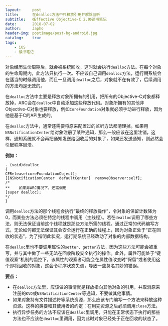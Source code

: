 ```yaml
---
layout:     post
title:      在dealloc方法中只释放引用并解除监听
subtitle:   《Effective Objective-C 2.0》读书笔记
date:       2018-07-02
author:     Japho
header-img: postimage/post-bg-android.jpg
catalog:    true
tags:
    - iOS
    - 读书笔记
---
```


对象经历生命周期后，就会被系统回收，这时就会执行`dealloc`方法。在每个对象的生命周期内，此方法只执行一次。不应该自己调用`dealloc`方法，运行期系统会在适当的时候调用他，而且一旦调用`dealloc`之后，对象就不在有效了，后续调用的方法均是无效的。

在`dealloc`方法中主要是释放对象所拥有的引用，把所有的Objective-C对象都释放掉，ARC会在`dealloc`中自动添加这些释放代码。对象所拥有的其他非Objective-C对象也要释放，例如`CoreFoundation`对象就必须手动进行释放，因为他是基于C的API生成的。

在`dealloc`方法中，通常还需要将原来配置过的监听方法都清理掉。如果用`NSNotificationCenter`给对象注册了某种通知，那么一般应该在这里注销，这样，通知系统就不会再把通知发送给回收后的对象了，如果还发送通知，则必然会引起程序崩溃。

**例如：**

```
- (void)dealloc
{
CFRelease(coreFoundationObject);
[[NSNotificationCenter  defaultCenter]  removeObserver:self];
/*
**    如果非ARC情况下，还需调用
[super dealloc];
*/
}
```

调用`dealloc`方法的那个线程会执行“最终的释放操作”，令对象的保留计数降为0，而某些方法必须在特定的线程中调用（主线程）。若在`dealloc`调用了哪些方法，则无法保证当前这个线程就是那些方法所需的线程。通过正常的代码编写方式，无论如何都无法保证其会安全运行在正确的线程上，因为对象正处于“正在回收的状态”，为了指明此状况，运行期系统已经改动了对象的内部数据结构。

在`dealloc`里也不要调用属性的`setter`、`getter`方法，因为这些方法可能会被重写，并与其中做了一些无法在回收阶段安全执行的操作。此外，属性可能处于“键值观察”机制的监控下，该属性的观察者可能会在属性值改变时“保留”或者使用这个即将回收的对象，这会令程序状态失调，导致一些莫名其妙的错误。

**要点：**

- 在`dealloc`方法里，应该做的事情就是释放指向其他对象的引用，并取消原来注册的`KVO`或`NSNotificationCenter`等通知，不要做其他事情。
- 如果对象持有文件描述符等系统资源，那么应该专门编写一个方法来释放这种资源。这样的类要和其使用者的约定：在用完资源之后必须调用`close`方法。
- 执行异步任务的方法不应该在`dealloc`里调用，只能在正常状态下执行的那些方法也不应该在`dealloc`里调用，因为此时对象已经处于正在回收的状态了。
